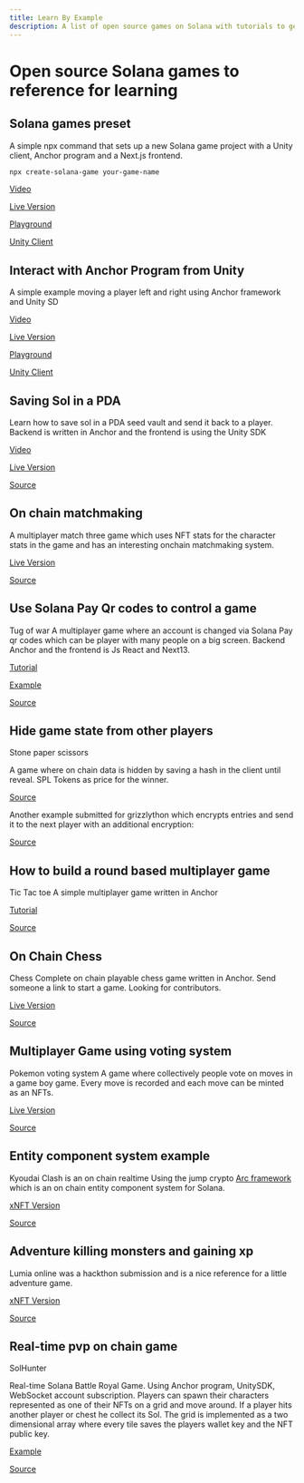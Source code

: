 ```yaml
---
title: Learn By Example
description: A list of open source games on Solana with tutorials to get you started.
---
```


# Open source Solana games to reference for learning


## Solana games preset

A simple npx command that sets up a new Solana game project with a Unity client, Anchor program and a Next.js frontend. 

```bash
npx create-solana-game your-game-name
```

[Video](https://www.youtube.com/watch?v=_vQ3bSs3svs)

[Live Version](https://solplay.de/TinyAdventure/index.html)

[Playground](https://beta.solpg.io/tutorials/tiny-adventure)

[Unity Client](https://github.com/Woody4618/SolPlay_Unity_SDK/tree/main/Assets/SolPlay/Examples/TinyAdventure)


## Interact with Anchor Program from Unity

A simple example moving a player left and right using Anchor framework and Unity SD

[Video](https://www.youtube.com/watch?v=_vQ3bSs3svs)

[Live Version](https://solplay.de/TinyAdventure/index.html)

[Playground](https://beta.solpg.io/tutorials/tiny-adventure)

[Unity Client](https://github.com/Woody4618/SolPlay_Unity_SDK/tree/main/Assets/SolPlay/Examples/TinyAdventure)


## Saving Sol in a PDA

Learn how to save sol in a PDA seed vault and send it back to a player. Backend is written in Anchor and the frontend is using the Unity SDK

[Video](https://www.youtube.com/watch?v=gILXyWvXu7M)

[Live Version](https://solplay.de/TinyAdventureTwo/index.html)

[Source](https://github.com/Woody4618/SolPlay_Unity_SDK/tree/main/Assets/SolPlay/Examples/TinyAdventureTwo)



## On chain matchmaking

A multiplayer match three game which uses NFT stats for the character stats in the game and has an interesting onchain matchmaking system.

[Live Version](https://deezquest.vercel.app/)

[Source](https://github.com/val-samonte/deezquest)


## Use Solana Pay Qr codes to control a game

Tug of war
A multiplayer game where an account is changed via Solana Pay qr codes which can be player with many people on a big screen. Backend Anchor and the frontend is Js React and Next13.


[Tutorial](https://www.youtube.com/watch?v=_XBvEHwSqJc&ab_channel=SolPlay)

[Example](https://tug-of-war-solana-pay.vercel.app/)

[Source](https://github.com/Solana-Workshops/tug-of-war-solana-pay)



## Hide game state from other players

Stone paper scissors

A game where on chain data is hidden by saving a hash in the client until reveal. SPL Tokens as price for the winner.

[Source](https://github.com/kevinrodriguez-io/bonk-paper-scissors)

Another example submitted for grizzlython which encrypts entries and send it to the next player with an additional encryption:

[Source](https://github.com/solanaGames)


## How to build a round based multiplayer game

Tic Tac toe
A simple multiplayer game written in Anchor

[Tutorial](https://book.anchor-lang.com/anchor_in_depth/milestone_project_tic-tac-toe.html)

[Source](https://github.com/coral-xyz/anchor-book/tree/master/programs/tic-tac-toe)


## On Chain Chess

Chess
Complete on chain playable chess game written in Anchor. Send someone a link to start a game. Looking for contributors.

[Live Version](https://chess.vicyyn.com/)

[Source](https://github.com/vicyyn/sol-chess/)



## Multiplayer Game using voting system
Pokemon voting system
A game where collectively people vote on moves in a game boy game. Every move is recorded and each move can be minted as an NFTs.

[Live Version](https://solana.playspokemon.xyz/)

[Source](https://github.com/nelsontky/web3-plays-pokemon)


## Entity component system example

Kyoudai Clash is an on chain realtime 
Using the jump crypto [Arc framework](https://github.com/JumpCrypto/sol-arc) which is an on chain entity component system for Solana. 

[xNFT Version](https://www.xnft.gg/app/D2i3cz9juUPLwbpi8rV2XvAnB5nEe3f8fM5YUpgVprbT)

[Source](https://github.com/spacemandev-git/dominari-arc)



## Adventure killing monsters and gaining xp

Lumia online was a hackthon submission and is a nice reference for a little adventure game.

[xNFT Version](https://www.xnft.gg/app/D2i3cz9juUPLwbpi8rV2XvAnB5nEe3f8fM5YUpgVprbT)

[Source](https://github.com/spacemandev-git/dominari-arc)


## Real-time pvp on chain game

SolHunter

Real-time Solana Battle Royal Game. Using Anchor program, UnitySDK, WebSocket account subscription. Players can spawn their characters represented as one of their NFTs on a grid and move around. If a player hits another player or chest he collect its Sol. The grid is implemented as a two dimensional array where every tile saves the players wallet key and the NFT public key.

[Example](https://solplay.de/SolHunter/index.html)

[Source](https://github.com/Woody4618/SolPlay_Unity_SDK/tree/main/Assets/SolPlay/Examples/SolHunter)

